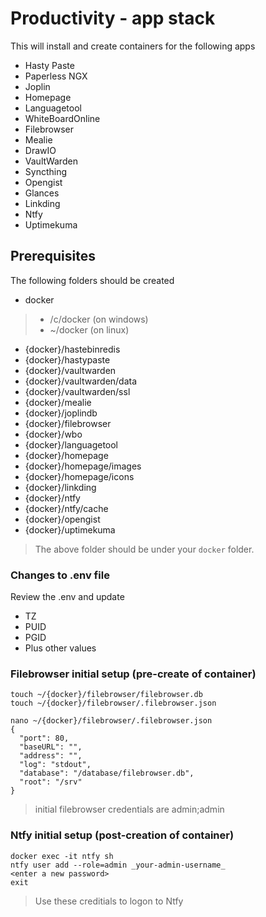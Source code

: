 # Productivity - app stack

This will install and create containers for the following apps
- Hasty Paste
- Paperless NGX
- Joplin
- Homepage
- Languagetool
- WhiteBoardOnline
- Filebrowser
- Mealie
- DrawIO
- VaultWarden
- Syncthing
- Opengist
- Glances
- Linkding
- Ntfy
- Uptimekuma


## Prerequisites
The following folders should be created
- docker
> - /c/docker (on windows)
> - ~/docker (on linux)
- {docker}/hastebinredis
- {docker}/hastypaste
- {docker}/vaultwarden
- {docker}/vaultwarden/data
- {docker}/vaultwarden/ssl
- {docker}/mealie
- {docker}/joplindb
- {docker}/filebrowser
- {docker}/wbo
- {docker}/languagetool
- {docker}/homepage
- {docker}/homepage/images
- {docker}/homepage/icons
- {docker}/linkding
- {docker}/ntfy
- {docker}/ntfy/cache
- {docker}/opengist
- {docker}/uptimekuma
 
> The above folder should be under your `docker` folder.

### Changes to .env file
Review the .env and update
- TZ
- PUID
- PGID
- Plus other values

### Filebrowser initial setup (pre-create of container)
```
touch ~/{docker}/filebrowser/filebrowser.db
touch ~/{docker}/filebrowser/.filebrowser.json

nano ~/{docker}/filebrowser/.filebrowser.json
{
  "port": 80,
  "baseURL": "",
  "address": "",
  "log": "stdout",
  "database": "/database/filebrowser.db",
  "root": "/srv"
}
```

> initial filebrowser credentials are admin;admin

### Ntfy initial setup (post-creation of container)
```
docker exec -it ntfy sh
ntfy user add --role=admin _your-admin-username_
<enter a new password>
exit
```

> Use these creditials to logon to Ntfy

